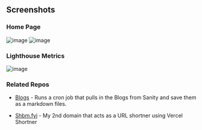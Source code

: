 ## Screenshots

### Home Page

![image](https://github.com/ShubhamVerma1811/Website/assets/25576658/bff1ae93-c2e7-4c9a-ba03-6243ee4ccf66#gh-dark-mode-only)
![image](https://github.com/ShubhamVerma1811/Website/assets/25576658/772d8bc5-a98c-48dd-9723-c63d436a5b61#gh-light-mode-only)

### Lighthouse Metrics

![image](https://user-images.githubusercontent.com/25576658/180431499-53ef803d-dcc6-4b92-b017-c7606ac540b0.png)

### Related Repos

- [Blogs](https://github.com/ShubhamVerma1811/Blogs) - Runs a cron job that
  pulls in the Blogs from Sanity and save them as a markdown files.

- [Shbm.fyi](https://github.com/ShubhamVerma1811/shbm.fyi/) - My 2nd domain that
  acts as a URL shortner using Vercel Shortner
